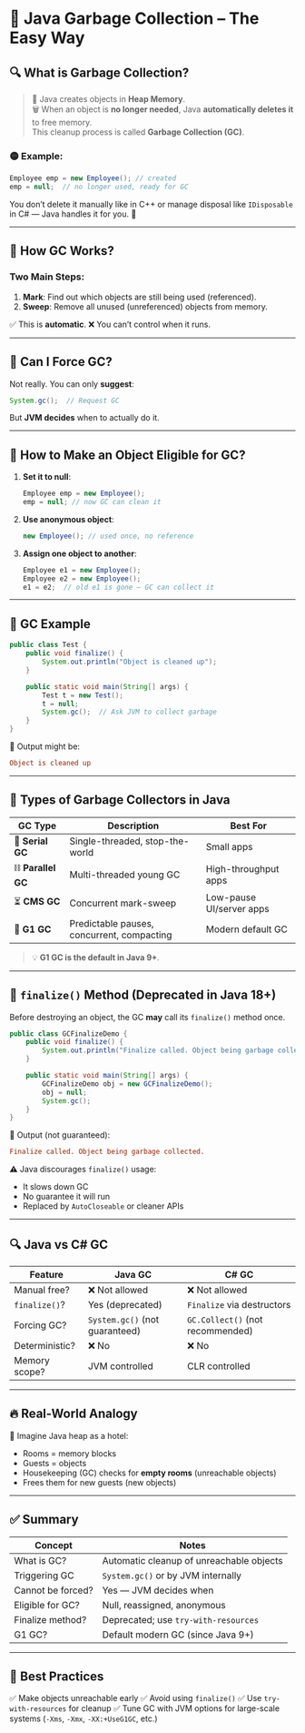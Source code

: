 # 🧹 Java Garbage Collection – The Easy Way

## 🔍 What is Garbage Collection?

> 🧠 Java creates objects in **Heap Memory**.  
> 🗑️ When an object is **no longer needed**, Java **automatically deletes it** to free memory.  
> This cleanup process is called **Garbage Collection (GC)**.

### 🟡 Example:

```java
Employee emp = new Employee(); // created
emp = null;  // no longer used, ready for GC
```

You don’t delete it manually like in C++ or manage disposal like `IDisposable` in C# — Java handles it for you. 🎯

---

## 🚀 How GC Works?

### Two Main Steps:

1. **Mark**: Find out which objects are still being used (referenced).
2. **Sweep**: Remove all unused (unreferenced) objects from memory.

✅ This is **automatic**.
❌ You can’t control when it runs.

---

## 🔧 Can I Force GC?

Not really. You can only **suggest**:

```java
System.gc();  // Request GC
```

But **JVM decides** when to actually do it.

---

## 🧼 How to Make an Object Eligible for GC?

1. **Set it to null**:

   ```java
   Employee emp = new Employee();
   emp = null; // now GC can clean it
   ```

2. **Use anonymous object**:

   ```java
   new Employee(); // used once, no reference
   ```

3. **Assign one object to another**:

   ```java
   Employee e1 = new Employee();
   Employee e2 = new Employee();
   e1 = e2;  // old e1 is gone — GC can collect it
   ```

---

## 🧹 GC Example

```java
public class Test {
    public void finalize() {
        System.out.println("Object is cleaned up");
    }

    public static void main(String[] args) {
        Test t = new Test();
        t = null;
        System.gc();  // Ask JVM to collect garbage
    }
}
```

🧾 Output might be:

```ini
Object is cleaned up
```

---

## 🧹 Types of Garbage Collectors in Java

| GC Type            | Description                                | Best For                 |
| ------------------ | ------------------------------------------ | ------------------------ |
| 🧵 **Serial GC**   | Single-threaded, stop-the-world            | Small apps               |
| ⛓️ **Parallel GC** | Multi-threaded young GC                    | High-throughput apps     |
| ⏳ **CMS GC**      | Concurrent mark-sweep                      | Low-pause UI/server apps |
| 🚀 **G1 GC**       | Predictable pauses, concurrent, compacting | Modern default GC        |

> 💡 **G1 GC is the default in Java 9+**.

---

## 🧼 `finalize()` Method (Deprecated in Java 18+)

Before destroying an object, the GC **may** call its `finalize()` method once.

```java
public class GCFinalizeDemo {
    public void finalize() {
        System.out.println("Finalize called. Object being garbage collected.");
    }

    public static void main(String[] args) {
        GCFinalizeDemo obj = new GCFinalizeDemo();
        obj = null;
        System.gc();
    }
}
```

🧾 Output (not guaranteed):

```ini
Finalize called. Object being garbage collected.
```

⚠️ Java discourages `finalize()` usage:

- It slows down GC
- No guarantee it will run
- Replaced by `AutoCloseable` or cleaner APIs

---

## 🔍 Java vs C# GC

| Feature        | Java GC                        | C# GC                            |
| -------------- | ------------------------------ | -------------------------------- |
| Manual free?   | ❌ Not allowed                 | ❌ Not allowed                   |
| `finalize()`?  | Yes (deprecated)               | `Finalize` via destructors       |
| Forcing GC?    | `System.gc()` (not guaranteed) | `GC.Collect()` (not recommended) |
| Deterministic? | ❌ No                          | ❌ No                            |
| Memory scope?  | JVM controlled                 | CLR controlled                   |

---

## 🔥 Real-World Analogy

🧹 Imagine Java heap as a hotel:

- Rooms = memory blocks
- Guests = objects
- Housekeeping (GC) checks for **empty rooms** (unreachable objects)
- Frees them for new guests (new objects)

---

## ✅ Summary

| Concept           | Notes                                    |
| ----------------- | ---------------------------------------- |
| What is GC?       | Automatic cleanup of unreachable objects |
| Triggering GC     | `System.gc()` or by JVM internally       |
| Cannot be forced? | Yes — JVM decides when                   |
| Eligible for GC?  | Null, reassigned, anonymous              |
| Finalize method?  | Deprecated; use `try-with-resources`     |
| G1 GC?            | Default modern GC (since Java 9+)        |

---

## 🧠 Best Practices

✅ Make objects unreachable early
✅ Avoid using `finalize()`
✅ Use `try-with-resources` for cleanup
✅ Tune GC with JVM options for large-scale systems (`-Xms`, `-Xmx`, `-XX:+UseG1GC`, etc.)
